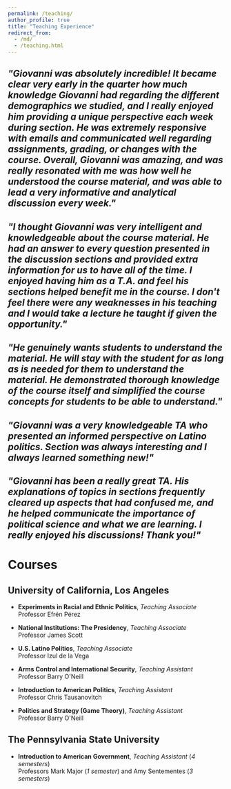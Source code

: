```yaml
---
permalink: /teaching/
author_profile: true
title: "Teaching Experience"
redirect_from: 
  - /md/
  - /teaching.html
---
```



## *"Giovanni was absolutely incredible! It became clear very early in the quarter how much knowledge Giovanni had regarding the different demographics we studied, and I really enjoyed him providing a unique perspective each week during section. He was extremely responsive with emails and communicated well regarding assignments, grading, or changes with the course. Overall, Giovanni was amazing, and was really resonated with me was how well he understood the course material, and was able to lead a very informative and analytical discussion every week."*

## *"I thought Giovanni was very intelligent and knowledgeable about the course material. He had an answer to every question presented in the discussion sections and provided extra information for us to have all of the time. I enjoyed having him as a T.A. and feel his sections helped benefit me in the course. I don't feel there were any weaknesses in his teaching and I would take a lecture he taught if given the opportunity."*

## *"He genuinely wants students to understand the material. He will stay with the student for as long as is needed for them to understand the material. He demonstrated thorough knowledge of the course itself and simplified the course concepts for students to be able to understand."*

## *"Giovanni was a very knowledgeable TA who presented an informed perspective on Latino politics. Section was always interesting and I always learned something new!"*

## *"Giovanni has been a really great TA. His explanations of topics in sections frequently cleared up aspects that had confused me, and he helped communicate the importance of political science and what we are learning. I really enjoyed his discussions! Thank you!"*


# Courses
## University of California, Los Angeles
* **Experiments in Racial and Ethnic Politics**, *Teaching Associate*  
Professor Efrén Pérez

* **National Institutions: The Presidency**, *Teaching Associate*  
Professor James Scott

* **U.S. Latino Politics**, *Teaching Associate*  
Professor Izul de la Vega

* **Arms Control and International Security**, *Teaching Assistant*  
Professor Barry O'Neill

* **Introduction to American Politics**, *Teaching Assistant*  
Professor Chris Tausanovitch

* **Politics and Strategy (Game Theory)**, *Teaching Assistant*  
Professor Barry O'Neill

## The Pennsylvania State University
* **Introduction to American Government**, *Teaching Assistant* (*4 semesters*)  
Professors Mark Major (*1 semester*) and Amy Sentementes (*3 semesters*)
